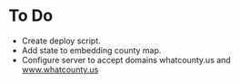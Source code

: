 To Do
=====

* Create deploy script.
* Add state to embedding county map.
* Configure server to accept domains whatcounty.us and www.whatcounty.us

